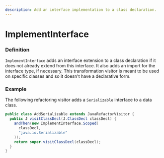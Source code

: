```yaml
---
description: Add an interface implementation to a class declaration.
---
```


# ImplementInterface

### Definition

`ImplementInterface` adds an interface extension to a class declaration if it does not already extend from this interface. It also adds an import for the interface type, if necessary. This transformation visitor is meant to be used on specific classes and so it doesn't have a declarative form.

### Example

The following refactoring visitor adds a `Serializable` interface to a data class.

```java
public class AddSerializable extends JavaRefactorVisitor {
  public J visitClassDecl(J.ClassDecl classDecl) {
    andThen(new ImplementInterface.Scoped(
      classDecl,
      "java.io.Serializable"
    ));
    return super.visitClassDecl(classDecl);
  }
}
```

